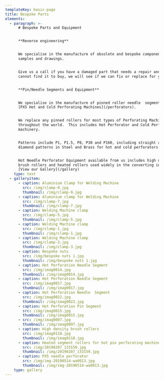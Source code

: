 ```yaml
---
templateKey: basic-page
title: Bespoke Parts
elements:
  - paragraph: >-
      # Bespoke Parts and Equipment


      **Reverse engineering**


      We specialise in the manufacture of obsolete and bespoke components from
      samples and drawings.


      Give us a call if you have a damaged part that needs a repair and you
      cannot find it to buy, we will see if we can fix or replace for you.


      **Pin/Needle Segments and Equipment**


      We specialise in the manufacture of pinned roller needle  segments to suit
      [PX5 Hot and Cold Perforating Machines](/perforators).


      We replace any pinned rollers for most types of Perforating Machines used
      throughout the world.  This includes Hot Perforator and Cold Perforator
      machinery.


      Patterns include P1, P1.5, P8, P30 and P160, including straight and
      diamond patterns in Steel and Brass for hot and cold perforators.  


      Hot Needle Perforator Equipment available from us includes high density
      brush rollers and heated rollers used widely in the converting industry.
      [View our Gallery](/gallery)
    type: text
  - galleryitem:
      - caption: Aluminium Clamp for Welding Machine
        src: /img/clamp-9.jpg
        thumbnail: /img/clamp-9.jpg
      - caption: Aluminium clamp for Welding Machine
        src: /img/clamp-7.jpg
        thumbnail: /img/clamp-7.jpg
      - caption: Welding Machine clamp
        src: /img/clamp-5.jpg
        thumbnail: /img/clamp-5.jpg
      - caption: Welding Machine clamp
        src: /img/clamp-1.jpg
        thumbnail: /img/clamp-1.jpg
      - caption: Welding Machine clamp
        src: /img/clamp-3.jpg
        thumbnail: /img/clamp-3.jpg
      - caption: Bespoke nuts
        src: /img/bespoke nuts 1.jpg
        thumbnail: /img/bespoke nuts 1.jpg
      - caption: Hot Perforation Needle Segment
        src: /img/imag0014.jpg
        thumbnail: /img/imag0014.jpg
      - caption: Hot Perforation Needle Segment
        src: /img/imag0017.jpg
        thumbnail: /img/imag0017.jpg
      - caption: Hot Perforation Needle  Segment
        src: /img/imag0022.jpg
        thumbnail: /img/imag0022.jpg
      - caption: Hot Perforation Pin Segment
        src: /img/imag0015.jpg
        thumbnail: /img/imag0015.jpg
      - src: /img/imag0097.jpg
        thumbnail: /img/imag0097.jpg
      - caption: High density brush rollers
        src: /img/imag0118.jpg
        thumbnail: /img/imag0118.jpg
      - caption: Heated segment rollers for hot pin perforating machines
        src: /img/20190207_133159.jpg
        thumbnail: /img/20190207_133159.jpg
      - caption: PX5 needle perforator
        src: /img/img-20190514-wa0013.jpg
        thumbnail: /img/img-20190514-wa0013.jpg
    type: gallery
---
```


